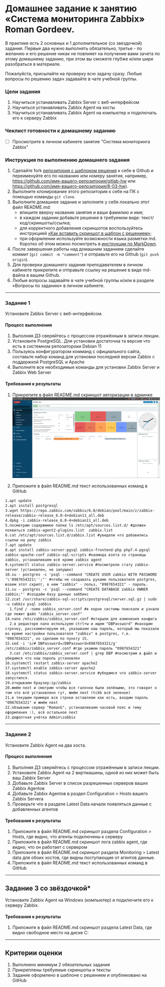 # Домашнее задание к занятию «Система мониторинга Zabbix» Roman Gordeev.

В практике есть 2 основных и 1 дополнительное (со звездочкой) задания. Первые два нужно выполнять обязательно, третье - по желанию и его решение никак не повлияет на получение вами зачета по этому домашнему заданию, при этом вы сможете глубже и/или шире разобраться в материале. 

Пожалуйста, присылайте на проверку всю задачу сразу. Любые вопросы по решению задач задавайте в чате учебной группы.

### Цели задания
1. Научиться устанавливать Zabbix Server c веб-интерфейсом
2. Научиться устанавливать Zabbix Agent на хосты
3. Научиться устанавливать Zabbix Agent на компьютер и подключать его к серверу Zabbix 

### Чеклист готовности к домашнему заданию
- [ ] Просмотрите в личном кабинете занятие "Система мониторинга Zabbix" 

### Инструкция по выполнению домашнего задания

1. Сделайте fork [репозитория c шаблоном решения](https://github.com/netology-code/sys-pattern-homework) к себе в Github и переименуйте его по названию или номеру занятия, например, https://github.com/имя-вашего-репозитория/gitlab-hw или https://github.com/имя-вашего-репозитория/8-03-hw).
2. Выполните клонирование этого репозитория к себе на ПК с помощью команды `git clone`.
3. Выполните домашнее задание и заполните у себя локально этот файл README.md:
   - впишите вверху название занятия и ваши фамилию и имя;
   - в каждом задании добавьте решение в требуемом виде: текст/код/скриншоты/ссылка;
   - для корректного добавления скриншотов воспользуйтесь инструкцией [«Как вставить скриншот в шаблон с решением»](https://github.com/netology-code/sys-pattern-homework/blob/main/screen-instruction.md);
   - при оформлении используйте возможности языка разметки md. Коротко об этом можно посмотреть в [инструкции по MarkDown](https://github.com/netology-code/sys-pattern-homework/blob/main/md-instruction.md).
4. После завершения работы над домашним заданием сделайте коммит (`git commit -m "comment"`) и отправьте его на Github (`git push origin`).
5. Для проверки домашнего задания преподавателем в личном кабинете прикрепите и отправьте ссылку на решение в виде md-файла в вашем Github.
6. Любые вопросы задавайте в чате учебной группы и/или в разделе «Вопросы по заданию» в личном кабинете.

---

### Задание 1 

Установите Zabbix Server с веб-интерфейсом.

#### Процесс выполнения
1. Выполняя ДЗ сверяйтесь с процессом отражённым в записи лекции.
2. Установите PostgreSQL. Для установки достаточна та версия что есть в системном репозитороии Debian 11
3. Пользуясь конфигуратором комманд с официального сайта, составьте набор команд для установки последней версии Zabbix с поддержкой PostgreSQL и Apache
4. Выполните все необходимые команды для установки Zabbix Server и Zabbix Web Server

#### Требования к результаты 
1. Прикрепите в файл README.md скриншот авторизации в админке
![web](https://github.com/RomanVol1/smon-homeworks/blob/main/zabbix_web_RomanG.jpg)

3. Приложите в файл README.md текст использованных команд в GitHub
```
1.apt update
2.apt install postgresql
3.wget https://repo.zabbix.com/zabbix/6.0/debian/pool/main/z/zabbix-release/zabbix-release_6.0-4+debian11_all.deb
4.dpkg -i zabbix-release_6.0-4+debian11_all.deb
5.посмотрим содержимое папки ls /etc/apt/sources.list.d/ #должен появиться zabbix-agent2-plugins.list  zabbix.list
6.cat /etc/apt/sources.list.d/zabbix.list #увидели что добавились ссылки на репу zabbix
7.apt update
8.apt install zabbix-server-pgsql zabbix-frontend-php php7.4-pgsql zabbix-apache-conf zabbix-sql-scripts #каомнда взята со страницы zabbix, устанавливаем всё кроме zabbix agent
9.systemctl status zabbix-server.service #посмотрели стату zabbix-server (установлен, не запущен)
10.su - postgres -c 'psql --command "CREATE USER zabbix WITH PASSWORD '\'0987654321\'';"' #чтобы не создавать руками пользователя postgres, юзаем этот скрипт, в нем "zabbix" - польз, "0987654321" - пароль.
11.su - postgres -c 'psql --command "CREATE DATABASE zabbix OWNER zabbix;"' #создаём базу данных заббикс
12.zcat /usr/share/zabbix-sql-scripts/postgresql/server.sql.gz | sudo -u zabbix psql zabbix
  1.find / -name zabbix_server.conf #в корне системы поискали и узнали где лежит файл "zabbix_server.conf"
14.nano /etc/zabbix/zabbix_server.conf #открыли для изменения конфига
  2.в редакторе nano используем ctrl+w и ищем "DBPassword" #находим строчку, расскоментируем её, указываем наш пароль, который мы показали во время настройки пользователя "zabbix" в postgres, т.е. "0987654321", но сделаем по пункту 15.
15.sed -i 's/# DBPassword=/DBPassword=0987654321/g' /etc/zabbix/zabbix_server.conf #где укажем пароль "0987654321"
  3.cat /etc/zabbix/zabbix_server.conf | grep DBP #посмотрим в файл и убедимся что наш пароль установлен
16.systemctl restart zabbix-server apache2
17.systemctl enable zabbix-server apache2
18.systemctl status zabbix-server.service #убедимся что zabbix-server запустился.
19.открываем браузер:ip/zabbix
20.жмём next и смотрим чтобы все галочки были зелёными, это говорит о том что всё установлено гут, жмём next (tckb всё зеленое)
21.в текущем примере все строки оставляем как есть, воодим пароль "0987654321" и жмём next
22.обзываем сервер "RomanG", устанавливаем часовой пояс и тему оформления :), всё остальное next
23.дефолтная учётка Admin\zabbix
```


---

### Задание 2 

Установите Zabbix Agent на два хоста.

#### Процесс выполнения
1. Выполняя ДЗ сверяйтесь с процессом отражённым в записи лекции.
2. Установите Zabbix Agent на 2 виртмашины, одной из них может быть ваш Zabbix Server
3. Добавьте Zabbix Server в список разрешенных серверов ваших Zabbix Agentов
4. Добавьте Zabbix Agentов в раздел Configuration > Hosts вашего Zabbix Servera
5. Проверьте что в разделе Latest Data начали появляться данные с добавленных агентов

#### Требования к результаты 
1. Приложите в файл README.md скриншот раздела Configuration > Hosts, где видно, что агенты подключены к серверу
2. Приложите в файл README.md скриншот лога zabbix agent, где видно, что он работает с сервером
3. Приложите в файл README.md скриншот раздела Monitoring > Latest data для обоих хостов, где видны поступающие от агентов данные.
4. Приложите в файл README.md текст использованных команд в GitHub

---
## Задание 3 со звёздочкой*
Установите Zabbix Agent на Windows (компьютер) и подключите его к серверу Zabbix.

#### Требования к результаты 
1. Приложите в файл README.md скриншот раздела Latest Data, где видно свободное место на диске C:
--- 

## Критерии оценки

1. Выполнено минимум 2 обязательных задания
2. Прикреплены требуемые скриншоты и тексты 
3. Задание оформлено в шаблоне с решением и опубликовано на GitHub



